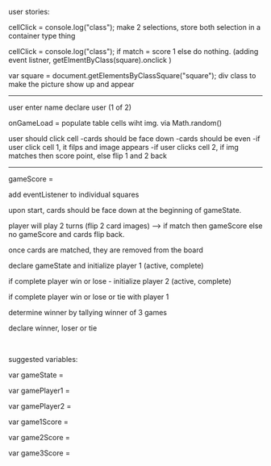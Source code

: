 
user stories:

cellClick = console.log("class");
make 2 selections, store both selection in a container type thing

cellClick = console.log("class");
if match = score 1
else do nothing.
(adding event listner, getElmentByClass(square).onclick
)


var square = document.getElementsByClassSquare("square");
div class to make the picture show up and appear

_____________


user enter name
declare user (1 of 2)

onGameLoad = populate table cells wiht img. via Math.random()

user should click cell
-cards should be face down
-cards should be even
-if user click cell 1, it filps and image appears
-if user clicks cell 2, if img matches then score point, else flip 1 and 2 back



_____________________


gameScore =



add eventListener to individual squares

upon start, cards should be face down at the beginning of gameState.


player will play 2 turns (flip 2 card images) --> if match then gameScore
else no gameScore and cards flip back.


once cards are matched, they are removed from the board



declare gameState and initialize player 1 (active, complete)

if complete player win or lose -  initialize player 2 (active, complete)

if complete player win or lose or tie with player 1

determine winner by tallying winner of 3 games

declare winner, loser or tie

<br>

suggested variables:

var gameState =

var gamePlayer1 =

var gamePlayer2 =

var game1Score =

var game2Score =

var game3Score =
